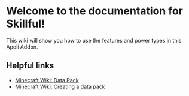 # Welcome to the documentation for Skillful!

This wiki will show you how to use the features and power types in this Apoli Addon.

## Helpful links

* [Minecraft Wiki: Data Pack](https://minecraft.gamepedia.com/Data_Pack)
* [Minecraft Wiki: Creating a data pack](https://minecraft.gamepedia.com/Tutorials/Creating_a_data_pack)

